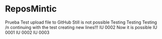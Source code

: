 # ReposMintic
Prueba
Test upload file to GitHub
Still is not possible
Testing
Testing
Testing
/n continuing with the test
creating new lines!!!
IU 0002
Now it is possible
IU 0001
IU 0002
IU 0003